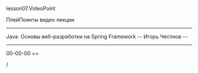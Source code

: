 
lesson07.VideoPoint  

ПлейПоинты видео лекции  

---
Java. Основы веб-разработки на Spring Framework 
-- Игорь Честнов --  

---  
00-00-00 == 















/